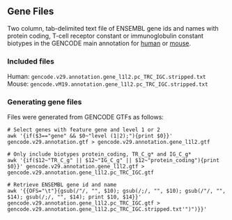 ## Gene Files

Two column, tab-delimited text file of ENSEMBL gene ids and names with protein coding, T-cell receptor constant or immunoglobulin constant biotypes  in the GENCODE main annotation for [human](https://www.gencodegenes.org/human/) or [mouse](https://www.gencodegenes.org/mouse/).

### Included files
Human: `gencode.v29.annotation.gene_l1l2.pc_TRC_IGC.stripped.txt`   
Mouse: `gencode.vM19.annotation.gene_l1l2.pc_TRC_IGC.stripped.txt`

### Generating gene files
Files were generated from GENCODE GTFs as follows:
```
# Select genes with feature gene and level 1 or 2
awk '{if($3=="gene" && $0~"level (1|2);"){print $0}}' gencode.v29.annotation.gtf > gencode.v29.annotation.gene_l1l2.gtf 

# Only include biotypes protein_coding, TR_C_g* and IG_C_g*
awk '{if($12~"TR_C_g" || $12~"IG_C_g" || $12~"protein_coding"){print $0}}' gencode.v29.annotation.gene_l1l2.gtf > gencode.v29.annotation.gene_l1l2.pc_TRC_IGC.gtf

# Retrieve ENSEMBL gene id and name
awk '{{OFS="\t"}{gsub(/"/, "", $10); gsub(/;/, "", $10); gsub(/"/, "", $14); gsub(/;/, "", $14); print $10, $14}}' gencode.v29.annotation.gene_l1l2.pc_TRC_IGC.gtf > gencode.v29.annotation.gene_l1l2.pc_TRC_IGC.stripped.txt'")")}}'
```

